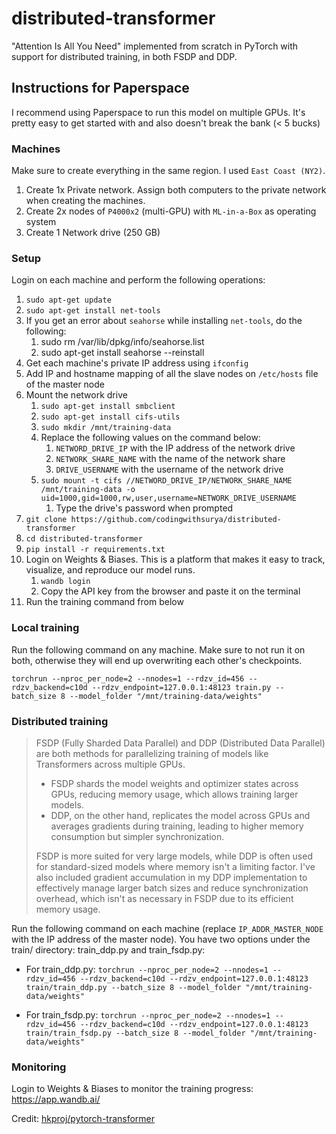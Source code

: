 # distributed-transformer

"Attention Is All You Need" implemented from scratch in PyTorch with support for distributed training, in both FSDP and DDP.

## Instructions for Paperspace

I recommend using Paperspace to run this model on multiple GPUs. It's pretty easy to get started with and also doesn't break the bank (< 5 bucks)

### Machines

Make sure to create everything in the same region. I used `East Coast (NY2)`.

1. Create 1x Private network. Assign both computers to the private network when creating the machines.
2. Create 2x nodes of `P4000x2` (multi-GPU) with `ML-in-a-Box` as operating system
3. Create 1 Network drive (250 GB)

### Setup

Login on each machine and perform the following operations:

1. `sudo apt-get update`
2. `sudo apt-get install net-tools`
3. If you get an error about `seahorse` while installing `net-tools`, do the following:
   1. sudo rm /var/lib/dpkg/info/seahorse.list
   2. sudo apt-get install seahorse --reinstall
4. Get each machine's private IP address using `ifconfig`
5. Add IP and hostname mapping of all the slave nodes on `/etc/hosts` file of the master node
6. Mount the network drive
   1. `sudo apt-get install smbclient`
   2. `sudo apt-get install cifs-utils`
   3. `sudo mkdir /mnt/training-data`
   4. Replace the following values on the command below:
      1. `NETWORD_DRIVE_IP` with the IP address of the network drive
      2. `NETWORK_SHARE_NAME` with the name of the network share
      3. `DRIVE_USERNAME` with the username of the network drive
   5. `sudo mount -t cifs //NETWORD_DRIVE_IP/NETWORK_SHARE_NAME /mnt/training-data -o uid=1000,gid=1000,rw,user,username=NETWORK_DRIVE_USERNAME`
      1. Type the drive's password when prompted
7. `git clone https://github.com/codingwithsurya/distributed-transformer`
8. `cd distributed-transformer`
9. `pip install -r requirements.txt`
10. Login on Weights & Biases. This is a platform that makes it easy to track, visualize, and reproduce our model runs.
    1. `wandb login`
    2. Copy the API key from the browser and paste it on the terminal
11. Run the training command from below

### Local training

Run the following command on any machine. Make sure to not run it on both, otherwise they will end up overwriting each other's checkpoints.

`torchrun --nproc_per_node=2 --nnodes=1 --rdzv_id=456 --rdzv_backend=c10d --rdzv_endpoint=127.0.0.1:48123 train.py --batch_size 8 --model_folder "/mnt/training-data/weights"`

### Distributed training

> FSDP (Fully Sharded Data Parallel) and DDP (Distributed Data Parallel) are both methods for parallelizing training of models like Transformers across multiple GPUs. 
>
> - FSDP shards the model weights and optimizer states across GPUs, reducing memory usage, which allows training larger models. 
> - DDP, on the other hand, replicates the model across GPUs and averages gradients during training, leading to higher memory consumption but simpler synchronization.
>
> FSDP is more suited for very large models, while DDP is often used for standard-sized models where memory isn't a limiting factor. I've also included gradient accumulation in my DDP implementation to effectively manage larger batch sizes and reduce synchronization overhead, which isn't as necessary in FSDP due to its efficient memory usage.

Run the following command on each machine (replace `IP_ADDR_MASTER_NODE` with the IP address of the master node). You have two options under the train/ directory: train_ddp.py and train_fsdp.py:

- For train_ddp.py:
`torchrun --nproc_per_node=2 --nnodes=1 --rdzv_id=456 --rdzv_backend=c10d --rdzv_endpoint=127.0.0.1:48123 train/train_ddp.py --batch_size 8 --model_folder "/mnt/training-data/weights"`

- For train_fsdp.py:
`torchrun --nproc_per_node=2 --nnodes=1 --rdzv_id=456 --rdzv_backend=c10d --rdzv_endpoint=127.0.0.1:48123 train/train_fsdp.py --batch_size 8 --model_folder "/mnt/training-data/weights"`

### Monitoring

Login to Weights & Biases to monitor the training progress: https://app.wandb.ai/

Credit:
[hkproj/pytorch-transformer](https://github.com/hkproj/pytorch-transformer)
